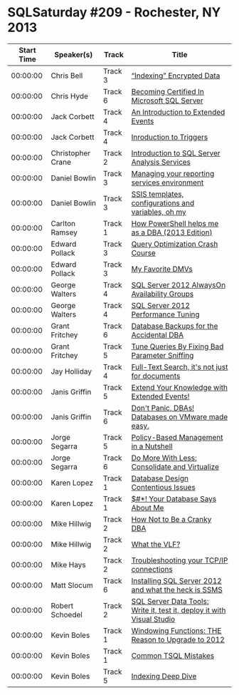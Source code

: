 # SQLSaturday #209 - Rochester, NY 2013
Start Time|Speaker(s)|Track|Title
---|---|---|---
00:00:00|Chris Bell|Track 3|[“Indexing” Encrypted Data](11250.md)
00:00:00|Chris Hyde|Track 6|[Becoming Certified In Microsoft SQL Server](11508.md)
00:00:00|Jack Corbett|Track 4|[An Introduction to Extended Events](11856.md)
00:00:00|Jack Corbett|Track 4|[Inroduction to Triggers](11857.md)
00:00:00|Christopher Crane|Track 2|[Introduction to SQL Server Analysis Services](12043.md)
00:00:00|Daniel Bowlin|Track 3|[Managing your reporting services environment](12885.md)
00:00:00|Daniel Bowlin|Track 3|[SSIS templates, configurations and variables, oh my](12886.md)
00:00:00|Carlton Ramsey|Track 1|[How PowerShell helps me as a DBA (2013 Edition)](13652.md)
00:00:00|Edward Pollack|Track 3|[Query Optimization Crash Course](13842.md)
00:00:00|Edward Pollack|Track 3|[My Favorite DMVs](13843.md)
00:00:00|George Walters|Track 4|[SQL Server 2012 AlwaysOn Availability Groups](14522.md)
00:00:00|George Walters|Track 4|[SQL Server 2012 Performance Tuning](14524.md)
00:00:00|Grant Fritchey|Track 6|[Database Backups for the Accidental DBA](14749.md)
00:00:00|Grant Fritchey|Track 5|[Tune Queries By Fixing Bad Parameter Sniffing ](14750.md)
00:00:00|Jay Holliday|Track 4|[Full-Text Search, it's not just for documents](14997.md)
00:00:00|Janis Griffin|Track 5|[Extend Your Knowledge with Extended Events!](15694.md)
00:00:00|Janis Griffin|Track 6|[Don't Panic, DBAs!  Databases on VMware made easy.](15695.md)
00:00:00|Jorge Segarra|Track 5|[Policy-Based Management in a Nutshell](17407.md)
00:00:00|Jorge Segarra|Track 6|[Do More With Less: Consolidate and Virtualize](17408.md)
00:00:00|Karen Lopez|Track 1|[Database Design Contentious Issues](17880.md)
00:00:00|Karen Lopez|Track 1|[$#*! Your Database Says About Me](17881.md)
00:00:00|Mike Hillwig|Track 2|[How Not to Be a Cranky DBA](20529.md)
00:00:00|Mike Hillwig|Track 2|[What the VLF? ](20531.md)
00:00:00|Mike Hays|Track 2|[Troubleshooting your TCP/IP connections](20649.md)
00:00:00|Matt Slocum|Track 6|[Installing SQL Server 2012 and what the heck is SSMS](21143.md)
00:00:00|Robert Schoedel|Track 2|[SQL Server Data Tools: Write it, test it, deploy it with Visual Studio](21443.md)
00:00:00|Kevin Boles|Track 1|[Windowing Functions: THE Reason to Upgrade to 2012](26181.md)
00:00:00|Kevin Boles|Track 1|[Common TSQL Mistakes](26182.md)
00:00:00|Kevin Boles|Track 5|[Indexing Deep Dive](26184.md)
